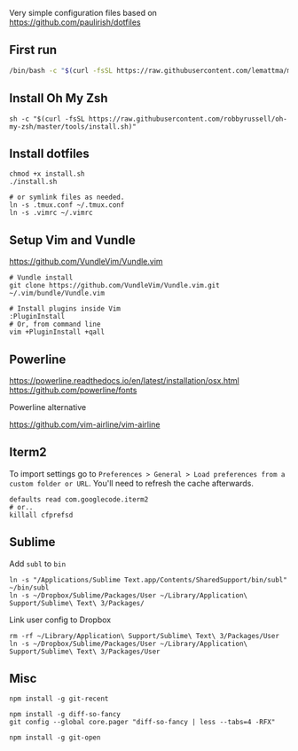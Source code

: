Very simple configuration files based on https://github.com/paulirish/dotfiles

## First run

```bash
/bin/bash -c "$(curl -fsSL https://raw.githubusercontent.com/lemattma/mydotfiles/HEAD/first-run.sh)"
```

## Install Oh My Zsh

```
sh -c "$(curl -fsSL https://raw.githubusercontent.com/robbyrussell/oh-my-zsh/master/tools/install.sh)"
```

## Install dotfiles

```
chmod +x install.sh
./install.sh

# or symlink files as needed.
ln -s .tmux.conf ~/.tmux.conf
ln -s .vimrc ~/.vimrc
```

## Setup Vim and Vundle

https://github.com/VundleVim/Vundle.vim

```
# Vundle install
git clone https://github.com/VundleVim/Vundle.vim.git ~/.vim/bundle/Vundle.vim

# Install plugins inside Vim
:PluginInstall
# Or, from command line
vim +PluginInstall +qall
```

## Powerline

https://powerline.readthedocs.io/en/latest/installation/osx.html
https://github.com/powerline/fonts

Powerline alternative

https://github.com/vim-airline/vim-airline

## Iterm2

To import settings go to `Preferences > General > Load preferences from a custom folder or URL`. You'll need to refresh the cache afterwards.

```
defaults read com.googlecode.iterm2
# or..
killall cfprefsd
```

## Sublime

Add `subl` to `bin`

```
ln -s "/Applications/Sublime Text.app/Contents/SharedSupport/bin/subl" ~/bin/subl
ln -s ~/Dropbox/Sublime/Packages/User ~/Library/Application\ Support/Sublime\ Text\ 3/Packages/
```

Link user config to Dropbox

```
rm -rf ~/Library/Application\ Support/Sublime\ Text\ 3/Packages/User
ln -s ~/Dropbox/Sublime/Packages/User ~/Library/Application\ Support/Sublime\ Text\ 3/Packages/User
```

## Misc

```
npm install -g git-recent

npm install -g diff-so-fancy
git config --global core.pager "diff-so-fancy | less --tabs=4 -RFX"

npm install -g git-open
```
